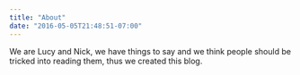 ```yaml
---
title: "About"
date: "2016-05-05T21:48:51-07:00"
---
```


We are Lucy and Nick, we have things to say and we think people should be tricked into reading them, thus we created this blog. 